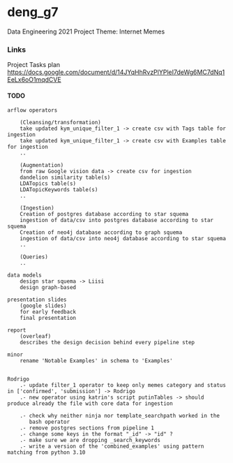 # deng_g7
Data Engineering 2021 Project Theme: Internet Memes

### Links
Project Tasks plan
https://docs.google.com/document/d/14JYqHhRvzPlYPleI7deWg6MC7dNq1EeLx6oO1mqdCVE

#### TODO
    
    arflow operators
        
        (Cleansing/transformation)
        take updated kym_unique_filter_1 -> create csv with Tags table for ingestion 
        take updated kym_unique_filter_1 -> create csv with Examples table for ingestion
        ..
        
        (Augmentation)
        from raw Google vision data -> create csv for ingestion
        dandelion similarity table(s)
        LDATopics table(s)
        LDATopicKeywords table(s)
        ..
        
        (Ingestion)
        Creation of postgres database according to star squema          
        ingestion of data/csv into postgres database according to star squema          
        Creation of neo4j database according to graph squema          
        ingestion of data/csv into neo4j database according to star squema          
        ..
        
        (Queries)
        ..
    
    data models
        design star squema -> Liisi
        design graph-based
    
    presentation slides
        (google slides)
        for early feedback
        final presentation
    
    report
        (overleaf)
        describes the design decision behind every pipeline step

    minor
        rename 'Notable Examples' in schema to 'Examples'
    
    
    Rodrigo
        .- update filter_1 operator to keep only memes category and status in ['confirmed', 'submission'] -> Rodrigo
        .- new operator using katrin's script putinTables -> should produce already the file with core data for ingestion
        
        .- check why neither ninja nor template_searchpath worked in the
           bash operator
        .- remove postgres sections from pipeline 1
        .- change some keys in the format "_id" -> "id" ?
        .- make sure we are dropping _search_keywords
        .- write a version of the 'combined_examples' using pattern matching from python 3.10
